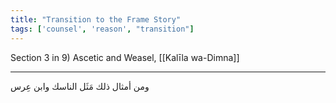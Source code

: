 ```yaml
---
title: "Transition to the Frame Story"
tags: ['counsel', 'reason', "transition"]
---
```


 Section 3 in 9) Ascetic and Weasel, [[Kalīla wa-Dimna]]

---
ومن أمثال ذلك مَثَل الناسك وابن عِرس
